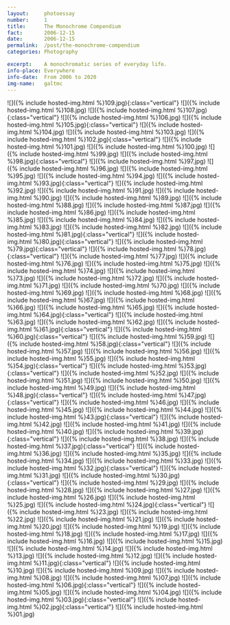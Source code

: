 ```yaml
---
layout:		photoessay
number:		1
title:		The Monochrome Compendium
fact:		2006-12-15
date:		2006-12-15
permalink: 	/post/the-monochrome-compendium
categories:	Photography

excerpt: 	A monochromatic series of everyday life.
info-place: Everywhere
info-date:	From 2006 to 2020
img-name:	galtmc
---
```


<div class="gallery-{{ page.layout }}" markdown="1">

![]({% include hosted-img.html %}109.jpg){:class="vertical"}
![]({% include hosted-img.html %}108.jpg)
![]({% include hosted-img.html %}107.jpg){:class="vertical"}
![]({% include hosted-img.html %}106.jpg)
![]({% include hosted-img.html %}105.jpg){:class="vertical"}
![]({% include hosted-img.html %}104.jpg)
![]({% include hosted-img.html %}103.jpg)
![]({% include hosted-img.html %}102.jpg){:class="vertical"}
![]({% include hosted-img.html %}101.jpg)
![]({% include hosted-img.html %}100.jpg)
![]({% include hosted-img.html %}99.jpg)
![]({% include hosted-img.html %}98.jpg){:class="vertical"}
![]({% include hosted-img.html %}97.jpg)
![]({% include hosted-img.html %}96.jpg)
![]({% include hosted-img.html %}95.jpg)
![]({% include hosted-img.html %}94.jpg)
![]({% include hosted-img.html %}93.jpg){:class="vertical"}
![]({% include hosted-img.html %}92.jpg)
![]({% include hosted-img.html %}91.jpg)
![]({% include hosted-img.html %}90.jpg)
![]({% include hosted-img.html %}89.jpg)
![]({% include hosted-img.html %}88.jpg)
![]({% include hosted-img.html %}87.jpg)
![]({% include hosted-img.html %}86.jpg)
![]({% include hosted-img.html %}85.jpg)
![]({% include hosted-img.html %}84.jpg)
![]({% include hosted-img.html %}83.jpg)
![]({% include hosted-img.html %}82.jpg)
![]({% include hosted-img.html %}81.jpg){:class="vertical"}
![]({% include hosted-img.html %}80.jpg){:class="vertical"}
![]({% include hosted-img.html %}79.jpg){:class="vertical"}
![]({% include hosted-img.html %}78.jpg){:class="vertical"}
![]({% include hosted-img.html %}77.jpg)
![]({% include hosted-img.html %}76.jpg)
![]({% include hosted-img.html %}75.jpg)
![]({% include hosted-img.html %}74.jpg)
![]({% include hosted-img.html %}73.jpg)
![]({% include hosted-img.html %}72.jpg)
![]({% include hosted-img.html %}71.jpg)
![]({% include hosted-img.html %}70.jpg)
![]({% include hosted-img.html %}69.jpg)
![]({% include hosted-img.html %}68.jpg)
![]({% include hosted-img.html %}67.jpg)
![]({% include hosted-img.html %}66.jpg)
![]({% include hosted-img.html %}65.jpg)
![]({% include hosted-img.html %}64.jpg){:class="vertical"}
![]({% include hosted-img.html %}63.jpg)
![]({% include hosted-img.html %}62.jpg)
![]({% include hosted-img.html %}61.jpg){:class="vertical"}
![]({% include hosted-img.html %}60.jpg){:class="vertical"}
![]({% include hosted-img.html %}59.jpg)
![]({% include hosted-img.html %}58.jpg){:class="vertical"}
![]({% include hosted-img.html %}57.jpg)
![]({% include hosted-img.html %}56.jpg)
![]({% include hosted-img.html %}55.jpg)
![]({% include hosted-img.html %}54.jpg){:class="vertical"}
![]({% include hosted-img.html %}53.jpg){:class="vertical"}
![]({% include hosted-img.html %}52.jpg)
![]({% include hosted-img.html %}51.jpg)
![]({% include hosted-img.html %}50.jpg)
![]({% include hosted-img.html %}49.jpg)
![]({% include hosted-img.html %}48.jpg){:class="vertical"}
![]({% include hosted-img.html %}47.jpg){:class="vertical"}
![]({% include hosted-img.html %}46.jpg)
![]({% include hosted-img.html %}45.jpg)
![]({% include hosted-img.html %}44.jpg)
![]({% include hosted-img.html %}43.jpg){:class="vertical"}
![]({% include hosted-img.html %}42.jpg)
![]({% include hosted-img.html %}41.jpg)
![]({% include hosted-img.html %}40.jpg)
![]({% include hosted-img.html %}39.jpg){:class="vertical"}
![]({% include hosted-img.html %}38.jpg)
![]({% include hosted-img.html %}37.jpg){:class="vertical"}
![]({% include hosted-img.html %}36.jpg)
![]({% include hosted-img.html %}35.jpg)
![]({% include hosted-img.html %}34.jpg)
![]({% include hosted-img.html %}33.jpg)
![]({% include hosted-img.html %}32.jpg){:class="vertical"}
![]({% include hosted-img.html %}31.jpg)
![]({% include hosted-img.html %}30.jpg){:class="vertical"}
![]({% include hosted-img.html %}29.jpg)
![]({% include hosted-img.html %}28.jpg)
![]({% include hosted-img.html %}27.jpg)
![]({% include hosted-img.html %}26.jpg)
![]({% include hosted-img.html %}25.jpg)
![]({% include hosted-img.html %}24.jpg){:class="vertical"}
![]({% include hosted-img.html %}23.jpg)
![]({% include hosted-img.html %}22.jpg)
![]({% include hosted-img.html %}21.jpg)
![]({% include hosted-img.html %}20.jpg)
![]({% include hosted-img.html %}19.jpg)
![]({% include hosted-img.html %}18.jpg)
![]({% include hosted-img.html %}17.jpg)
![]({% include hosted-img.html %}16.jpg)
![]({% include hosted-img.html %}15.jpg)
![]({% include hosted-img.html %}14.jpg)
![]({% include hosted-img.html %}13.jpg)
![]({% include hosted-img.html %}12.jpg)
![]({% include hosted-img.html %}11.jpg){:class="vertical"}
![]({% include hosted-img.html %}10.jpg)
![]({% include hosted-img.html %}09.jpg)
![]({% include hosted-img.html %}08.jpg)
![]({% include hosted-img.html %}07.jpg)
![]({% include hosted-img.html %}06.jpg){:class="vertical"}
![]({% include hosted-img.html %}05.jpg)
![]({% include hosted-img.html %}04.jpg)
![]({% include hosted-img.html %}03.jpg){:class="vertical"}
![]({% include hosted-img.html %}02.jpg){:class="vertical"}
![]({% include hosted-img.html %}01.jpg)

</div>
